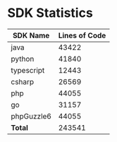 # SDK Statistics

| SDK Name | Lines of Code |
| -------- | ------------- |
| java | 43422 |
| python | 41840 |
| typescript | 12443 |
| csharp | 26569 |
| php | 44055 |
| go | 31157 |
| phpGuzzle6 | 44055 |
| **Total** | 243541 |

